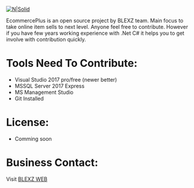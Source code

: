 [![N|Solid](https://www.blexz.com/static/EcommercePlus_logo.png)](https://www.blexz.com)

EcommercePlus is an open source project by BLEXZ team. Main focus to take online item sells to next level. Anyone feel free to contribute. However if you have few years working experience with .Net C# it helps you to get involve with contribution quickly.

# Tools Need To Contribute:
- Visual Studio 2017 pro/free (newer better)
- MSSQL Server 2017 Express
- MS Management Studio
- Git Installed

# License:
- Comming soon

# Business Contact:
Visit [BLEXZ WEB](https://www.blexz.com)
